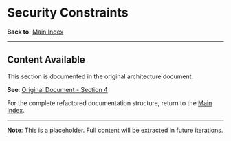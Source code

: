 # Security Constraints

**Back to**: [Main Index](../README.md)

---

## Content Available

This section is documented in the original architecture document.

**See**: [Original Document - Section 4](../../llm-integration-architecture.md)

For the complete refactored documentation structure, return to the [Main Index](../README.md).

---

**Note**: This is a placeholder. Full content will be extracted in future iterations.
